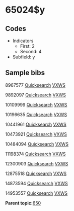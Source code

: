 # 65024$y

## Codes

-   Indicators
    -   First: 2
    -   Second: 4
-   Subfield: y

## Sample bibs

8967577 [Quicksearch](https://search.library.yale.edu/catalog/8967577) [VXWS](http://prodorbis.library.yale.edu:7014/vxws/GetHoldingsService?bibId=8967577)

9892097 [Quicksearch](https://search.library.yale.edu/catalog/9892097) [VXWS](http://prodorbis.library.yale.edu:7014/vxws/GetHoldingsService?bibId=9892097)

10109999 [Quicksearch](https://search.library.yale.edu/catalog/10109999) [VXWS](http://prodorbis.library.yale.edu:7014/vxws/GetHoldingsService?bibId=10109999)

10196635 [Quicksearch](https://search.library.yale.edu/catalog/10196635) [VXWS](http://prodorbis.library.yale.edu:7014/vxws/GetHoldingsService?bibId=10196635)

10441961 [Quicksearch](https://search.library.yale.edu/catalog/10441961) [VXWS](http://prodorbis.library.yale.edu:7014/vxws/GetHoldingsService?bibId=10441961)

10473921 [Quicksearch](https://search.library.yale.edu/catalog/10473921) [VXWS](http://prodorbis.library.yale.edu:7014/vxws/GetHoldingsService?bibId=10473921)

10484094 [Quicksearch](https://search.library.yale.edu/catalog/10484094) [VXWS](http://prodorbis.library.yale.edu:7014/vxws/GetHoldingsService?bibId=10484094)

11198374 [Quicksearch](https://search.library.yale.edu/catalog/11198374) [VXWS](http://prodorbis.library.yale.edu:7014/vxws/GetHoldingsService?bibId=11198374)

12300903 [Quicksearch](https://search.library.yale.edu/catalog/12300903) [VXWS](http://prodorbis.library.yale.edu:7014/vxws/GetHoldingsService?bibId=12300903)

12875518 [Quicksearch](https://search.library.yale.edu/catalog/12875518) [VXWS](http://prodorbis.library.yale.edu:7014/vxws/GetHoldingsService?bibId=12875518)

14873594 [Quicksearch](https://search.library.yale.edu/catalog/14873594) [VXWS](http://prodorbis.library.yale.edu:7014/vxws/GetHoldingsService?bibId=14873594)

14953557 [Quicksearch](https://search.library.yale.edu/catalog/14953557) [VXWS](http://prodorbis.library.yale.edu:7014/vxws/GetHoldingsService?bibId=14953557)

**Parent topic:**[650](../../tags/650/650.md)

